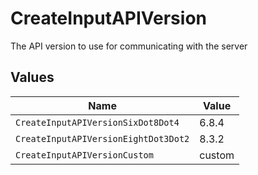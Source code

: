 # CreateInputAPIVersion

The API version to use for communicating with the server


## Values

| Name                                 | Value                                |
| ------------------------------------ | ------------------------------------ |
| `CreateInputAPIVersionSixDot8Dot4`   | 6.8.4                                |
| `CreateInputAPIVersionEightDot3Dot2` | 8.3.2                                |
| `CreateInputAPIVersionCustom`        | custom                               |